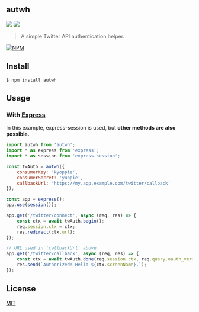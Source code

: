 autwh
-------------------------------

[![][npm-badge]][npm-link]
[![][mit-badge]][mit]

> A simple Twitter API authentication helper.

[![NPM](https://nodei.co/npm/autwh.png?downloads=true&downloadRank=true&stars=true)](https://www.npmjs.com/package/autwh)

## Install
``` shell
$ npm install autwh
```

## Usage
### With [Express](https://github.com/expressjs/express)

In this example, express-session is used, but **other methods are also possible.**

``` javascript
import autwh from 'autwh';
import * as express from 'express';
import * as session from 'express-session';

const twAuth = autwh({
	consumerKey: 'kyoppie',
	consumerSecret: 'yuppie',
	callbackUrl: 'https://my.app.example.com/twitter/callback'
});

const app = express();
app.use(session());

app.get('/twitter/connect', async (req, res) => {
	const ctx = await twAuth.begin();
	req.session.ctx = ctx;
	res.redirect(ctx.url);
});

// URL used in 'callbackUrl' above
app.get('/twitter/callback', async (req, res) => {
	const ctx = await twAuth.done(req.session.ctx, req.query.oauth_verifier);
	res.send(`Authorized! Hello ${ctx.screenName}.`);
});
```

## License
[MIT](LICENSE)

[npm-link]:  https://www.npmjs.com/package/autwh
[npm-badge]: https://img.shields.io/npm/v/autwh.svg?style=flat-square
[mit]:       http://opensource.org/licenses/MIT
[mit-badge]: https://img.shields.io/badge/license-MIT-444444.svg?style=flat-square

